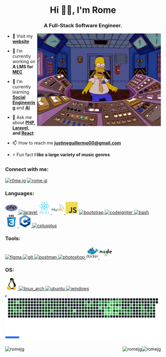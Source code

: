<h1 align="center">Hi 👋🏾, I'm Rome</h1>
<h3 align="center">A Full-Stack Software Engineer.</h3>
<img align="right" alt="Coding" width="400" src="homer.gif">

-   🔗 Visit my **[website](https://portfolio-romejg.rf.gd)**

-   🔭 I’m currently working on **A LMS for [MEC](https://mec.ph/)**

-   🌱 I’m currently learning **[Social Engineering](https://www.amazon.com/Social-Engineering-Art-Human-Hacking/dp/0470639539)** and **[AI](https://huggingface.co/)**

-   💬 Ask me about **[PHP](https://php.org), [Laravel](https://laravel.com/), and [React](https://react.dev)**

-   📫 How to reach me **justineguillermo00@gmail.com**

-   ⚡ Fun fact **I like a large variety of music genres**

<h3 align="left">Connect with me:</h3>
<p align="left">
<a href="https://fb.com/r0me.jg" target="blank"><img align="center" src="https://raw.githubusercontent.com/rahuldkjain/github-profile-readme-generator/master/src/images/icons/Social/facebook.svg" alt="r0me.jg" height="30" width="40" /></a>
<a href="https://instagram.com/rome.gj" target="blank"><img align="center" src="https://raw.githubusercontent.com/rahuldkjain/github-profile-readme-generator/master/src/images/icons/Social/instagram.svg" alt="rome.gj" height="30" width="40" /></a>
  
</p>
<h3 align="left">Languages:</h3>
<p align="left">
  <a href="https://www.php.net" target="_blank" rel="noreferrer">
    <img
      src="https://raw.githubusercontent.com/devicons/devicon/master/icons/php/php-original.svg"
      alt="php"
      width="40"
      height="40"
    />
  </a>
  <a href="https://laravel.com/" target="_blank" rel="noreferrer">
    <img
      src="https://cdn.worldvectorlogo.com/logos/laravel-2.svg"
      alt="laravel"
      width="40"
      height="40"
    />
  </a>
  <a href="https://reactjs.org/" target="_blank" rel="noreferrer">
    <img
      src="https://raw.githubusercontent.com/devicons/devicon/master/icons/react/react-original-wordmark.svg"
      alt="react"
      width="40"
      height="40"
    />
  </a>
  <a
    href="https://developer.mozilla.org/en-US/docs/Web/JavaScript"
    target="_blank"
    rel="noreferrer"
  >
  <a href="https://www.mysql.com/" target="_blank" rel="noreferrer">
    <img
      src="https://raw.githubusercontent.com/devicons/devicon/master/icons/mysql/mysql-original-wordmark.svg"
      alt="mysql"
      width="40"
      height="40"
    />
  </a>
    <img
      src="https://raw.githubusercontent.com/devicons/devicon/master/icons/javascript/javascript-original.svg"
      alt="javascript"
      width="40"
      height="40"
    />
  </a>
  <a href="https://getbootstrap.com" target="_blank" rel="noreferrer">
    <img
      src="https://upload.wikimedia.org/wikipedia/commons/thumb/b/b2/Bootstrap_logo.svg/2560px-Bootstrap_logo.svg.png"
      alt="bootstrap"
      width="40"
      height="40"
    />
  </a>
  <a href="https://codeigniter.com" target="_blank" rel="noreferrer">
    <img
      src="https://cdn.worldvectorlogo.com/logos/codeigniter.svg"
      alt="codeigniter"
      width="40"
      height="40"
    />
  </a>
  <a href="https://www.gnu.org/software/bash/" target="_blank" rel="noreferrer">
    <img
      src="https://upload.wikimedia.org/wikipedia/commons/a/a3/Bash_Logo_White.svg"
      alt="bash"
      width="40"
      height="40"
    />
  </a>
  <a href="https://www.w3schools.com/css/" target="_blank" rel="noreferrer">
    <img
      src="https://raw.githubusercontent.com/devicons/devicon/master/icons/css3/css3-original-wordmark.svg"
      alt="css3"
      width="40"
      height="40"
    />
  </a>
  <a href="https://www.w3schools.com/cpp/" target="_blank" rel="noreferrer"> 
    <img src="https://raw.githubusercontent.com/devicons/devicon/master/icons/cplusplus/cplusplus-original.svg" alt="cplusplus" width="40" height="40"/> 
  </a>
   <a href="https://www.python.org/" target="_blank" rel="noreferrer"> 
    <img src="https://cdn3.iconfinder.com/data/icons/logos-and-brands-adobe/512/267_Python-512.png" alt="cplusplus" width="40" height="40"/> 
  </a>
</p>

<h3 align="left">Tools:</h3>
<p align="left">
  <a href="https://www.figma.com/" target="_blank" rel="noreferrer">
    <img
      src="https://www.vectorlogo.zone/logos/figma/figma-icon.svg"
      alt="figma"
      width="40"
      height="40"
    />
  </a>
<a href="https://git-scm.com/" target="_blank" rel="noreferrer">
    <img
      src="https://www.vectorlogo.zone/logos/git-scm/git-scm-icon.svg"
      alt="git"
      width="40"
      height="40"
    />
  </a>
  <a href="https://postman.com" target="_blank" rel="noreferrer"> 
    <img src="https://www.vectorlogo.zone/logos/getpostman/getpostman-icon.svg" alt="postman" width="40" height="40"/> 
  </a>
  <a href="https://www.photoshop.com/en" target="_blank" rel="noreferrer">
    <img
      src="https://upload.wikimedia.org/wikipedia/commons/thumb/a/af/Adobe_Photoshop_CC_icon.svg/1051px-Adobe_Photoshop_CC_icon.svg.png"
      alt="photoshop"
      width="40"
      height="40"
    />
  </a>
  <a href="https://www.docker.com/" target="_blank" rel="noreferrer">
    <img
      src="https://raw.githubusercontent.com/devicons/devicon/master/icons/docker/docker-original-wordmark.svg"
      alt="docker"
      width="40"
      height="40"
    />
  </a>
  <a href="https://nodejs.org" target="_blank" rel="noreferrer">
    <img
      src="https://raw.githubusercontent.com/devicons/devicon/master/icons/nodejs/nodejs-original-wordmark.svg"
      alt="nodejs"
      width="40"
      height="40"
    />
  </a>
</p>

<h3 align="left">OS:</h3>
<p>
  <a href="https://www.linux.org/" target="_blank" rel="noreferrer">
    <img
      src="https://raw.githubusercontent.com/devicons/devicon/master/icons/linux/linux-original.svg"
      alt="linux"
      width="40"
      height="40"
    />
  </a>
   <a href="https://archlinux.org/" target="_blank" rel="noreferrer">
    <img
      src="https://archlinux.org/static/favicon.png"
      alt="linux_arch"
      width="40"
      height="40"
    />
  </a>
   <a href="https://ubuntu.com/" target="_blank" rel="noreferrer">
    <img
      src="https://upload.wikimedia.org/wikipedia/commons/1/16/Ubuntu_and_Ubuntu_Server_Icon.png"
      alt="ubuntu"
      width="40"
      height="40"
    />
  </a>
  <a href="https://www.microsoft.com/en-us/windows/get-windows-11" target="_blank" rel="noreferrer">
    <img
      src="https://images-wixmp-ed30a86b8c4ca887773594c2.wixmp.com/i/91d52475-1788-4638-a5aa-d1eefcde9419/dgh683s-3b410b34-33b9-4265-a776-72aeea824000.png"
      alt="windows"
      width="40"
      height="40"
    />
  </a>
</p>


<!--
<a href="https://www.youtube.com/watch?v=dQw4w9WgXcQ" target="_blank"><img src="snake.svg"></a>
-->

<picture>
  <source
    media="(prefers-color-scheme: dark)"
    srcset="images/breakout-dark.svg"
  />
  <source
    media="(prefers-color-scheme: light)"
    srcset="images/breakout-light.svg"
  />
  <img alt="Breakout Game" src="images/breakout-dark.svg" />
</picture>

<div>
  <p>
    <img
      align="left"
      src="https://github-readme-stats-alpha-ten-19.vercel.app/api/top-langs/?username=romeJG&layout=compact&theme=merko&hide_border=true&count_private=true&include_all_commits=true"
      alt="romejg"
    />
  </p>
  <p>
    <img
      align="right"
      src="https://github-readme-stats-alpha-ten-19.vercel.app/api?username=romeJG&show_icons=true&theme=merko&hide_border=true&count_private=true&include_all_commits=true"
      alt="romejg"
    />
  </p>
</div>

<p><img align="right" src="https://github-profile-trophy.vercel.app/?username=romeJG&theme=matrix&no-frame=true&column=9" alt="romejg" /></p>
